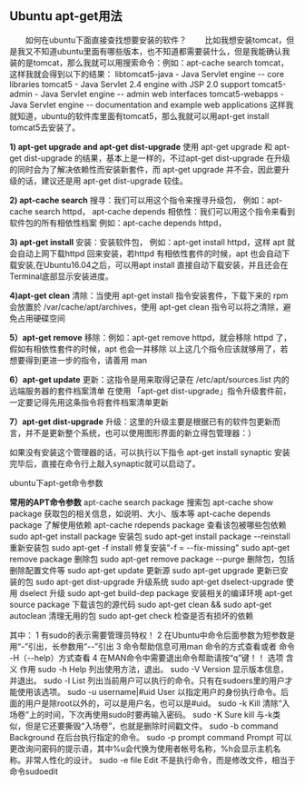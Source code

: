 ## Ubuntu apt-get用法

&emsp;&emsp;如何在ubuntu下面直接查找想要安装的软件？
&emsp;&emsp;比如我想安装tomcat，但是我又不知道ubuntu里面有哪些版本，也不知道都需要装什么，但是我能确认我装的是tomcat，那么我就可以用搜索命令：例如：apt-cache search tomcat，这样我就会得到以下的结果：
libtomcat5-java - Java Servlet engine -- core libraries
tomcat5 - Java Servlet 2.4 engine with JSP 2.0 support
tomcat5-admin - Java Servlet engine -- admin web interfaces
tomcat5-webapps - Java Servlet engine -- documentation and example web applications
这样我就知道，ubuntu的软件库里面有tomcat5，那么我就可以用apt-get install tomcat5去安装了。

**1) apt-get upgrade and apt-get dist-upgrade**
使用 apt-get upgrade 和 apt-get dist-upgrade 的结果，基本上是一样的，不过apt-get dist-upgrade 在升级的同时会为了解决依赖性而安装新套件，而 apt-get upgrade 并不会，因此要升级的话，建议还是用 apt-get dist-upgrade 较佳。


**2) apt-cache search**
搜寻：我们可以用这个指令来搜寻升级包，
例如：apt-cache search httpd，
apt-cache depends
相依性：我们可以用这个指令来看到软件包的所有相依性档案
例如：apt-cache depends httpd，

**3) apt-get install**
安装：安装软件包，
例如：apt-get install httpd，这样 apt 就会自动上网下载httpd 回来安装，若httpd 有相依性套件的时候，apt 也会自动下载安装,在Ubuntu16.04之后，可以用apt install 直接自动下载安装，并且还会在Terminal底部显示安装进度。

**4)apt-get clean**
清除：当使用 apt-get install 指令安装套件，下载下来的 rpm 会放置於 /var/cache/apt/archives，使用 apt-get clean 指令可以将之清除，避免占用硬碟空间

**5）apt-get remove**
移除：例如：apt-get remove httpd，就会移除 httpd 了，假如有相依性套件的时候，apt 也会一并移除
以上这几个指令应该就够用了，若想要得到更进一步的指令，请善用 man

**6）apt-get update**
更新：这指令是用来取得记录在 /etc/apt/sources.list 内的远端服务器的套件档案清单 在使用 「apt-get dist-upgrade」指令升级套件前，一定要记得先用这条指令将套件档案清单更新

**7）apt-get dist-upgrade**
升级：这里的升级主要是根据已有的软件包更新而言，并不是更新整个系统，也可以使用图形界面的新立得包管理器：）

如果没有安装这个管理器的话，可以执行以下指令
apt-get install synaptic
安装完毕后，直接在命令行上敲入synaptic就可以启动了。

ubuntu下apt-get命令参数

**常用的APT命令参数**
apt-cache search package 搜索包
apt-cache show package 获取包的相关信息，如说明、大小、版本等
apt-cache depends package 了解使用依赖
apt-cache rdepends package 查看该包被哪些包依赖
sudo apt-get install package 安装包
sudo apt-get install package --reinstall 重新安装包
sudo apt-get -f install 修复安装"-f = --fix-missing"
sudo apt-get remove package 删除包
sudo apt-get remove package --purge 删除包，包括删除配置文件等
sudo apt-get update 更新源
sudo apt-get upgrade 更新已安装的包
sudo apt-get dist-upgrade 升级系统
sudo apt-get dselect-upgrade 使用 dselect 升级
sudo apt-get build-dep package 安装相关的编译环境
apt-get source package 下载该包的源代码
sudo apt-get clean && sudo apt-get autoclean 清理无用的包
sudo apt-get check 检查是否有损坏的依赖

其中：
1 有sudo的表示需要管理员特权！
2 在Ubuntu中命令后面参数为短参数是用“-”引出，长参数用“--”引出
3 命令帮助信息可用man 命令的方式查看或者
命令 -H（--help）方式查看
4 在MAN命令中需要退出命令帮助请按“q”键！！
选项 含义 作用
sudo -h Help 列出使用方法，退出。
sudo -V Version 显示版本信息，并退出。
sudo -l List 列出当前用户可以执行的命令。只有在sudoers里的用户才能使用该选项。
sudo -u username|#uid User 以指定用户的身份执行命令。后面的用户是除root以外的，可以是用户名，也可以是#uid。
sudo -k Kill 清除“入场卷”上的时间，下次再使用sudo时要再输入密码。
sudo -K Sure kill 与-k类似，但是它还要撕毁“入场卷”，也就是删除时间戳文件。
sudo -b command Background 在后台执行指定的命令。
sudo -p prompt command Prompt 可以更改询问密码的提示语，其中%u会代换为使用者帐号名称，%h会显示主机名称。非常人性化的设计。
sudo -e file Edit 不是执行命令，而是修改文件，相当于命令sudoedit

